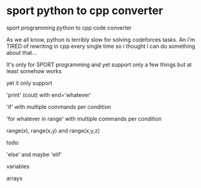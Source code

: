 # sport python to cpp converter
sport programming python to cpp code converter

As we all know, python is terribly slow for solving codeforces tasks. An i'm TIRED of rewriting in cpp every single time so i thought i can do something about that...

It's only for SPORT programming and yet support only a few things but at least somehow works

yet it only support

'print' (cout) with end='whatever'

'if' with multiple commands per condition

'for whatever in range' with multiple commands per condition

range(x), range(x,y) and range(x,y,z)


todo:

'else' and maybe 'elif'

variables

arrays
